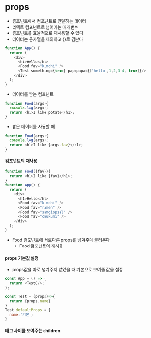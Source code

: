 # props
- 컴포넌트에서 컴포넌트로 전달하는 데이터
- 리액트 컴포넌트로 넘어가는 매개변수
- 컴포넌트를 효율적으로 재사용할 수 있다
- 데이터는 문자열을 제외하고 {}로 감싼다   

```javascript
function App() {
  return (
    <div>
      <h1>Hello</h1>
      <Food fav="kimchi" />
      <Test something={true} papapapa={['hello',1,2,3,4, true]}/>
    </div>
  );
}
```

- 데이터를 받는 컴포넌트   

```javascript
function Food(args){
  console.log(args);
  return <h1>I like potato</h1>;
}
```

- 받은 데이터를 사용할 때   

```javascript
function Food(args){
  console.log(args);
  return <h1>I like {args.fav}</h1>;
}
```   

#### 컴포넌트의 재사용   
```javascript
function Food({fav}){
  return <h1>I like {fav}</h1>;
}
function App() {
  return (
    <div>
      <h1>Hello</h1>
      <Food fav="kimchi" />
      <Food fav="ramen" />
      <Food fav="samgiopsal" />
      <Food fav="chukumi" />
    </div>
  );
}
```
- Food 컴포넌트에 서로다른 props를 넘겨주며 불러온다
  - Food 컴포넌트의 재사용   

#### props 기본값 설정
- props값을 따로 넘겨주지 않았을 때 기본으로 보여줄 값을 설정   

```javascript
const App = () => {
  return <TestC/>;
);

const Test = (props)=>{
  return {props.name}
}
Test.defaultProps = {
  name:'기본';
}
```

#### 태그 사이를 보여주는 children   
